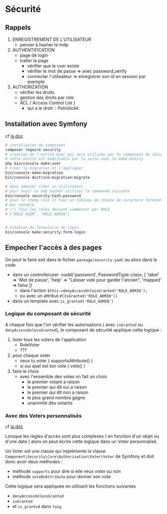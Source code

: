 # Sécurité

## Rappels

1. ENREGISTREMENT DE L'UTILISATEUR
   - penser à hasher le mdp
2. AUTHENTIFICATION
   - page de login
   - traiter la page
     - vérifier que le user existe
     - vérifier le mot de passe => avec password_verify
     - connecter l'utilisateur => enregistrer son id en session par exemple
3. AUTHORIZATION
   - vérifier les droits
   - gestion des droits par role
   - ACL ( Access Control List )
     - qui a le droit :notes: Patriiiiickk

## Installation avec Symfony

cf [la doc](https://symfony.com/doc/current/security.html)

```bash
# installation du composant
composer require security
# création de l'entité User qui sera utilisée par le composant de sécurité
# cette entité est modifiable par la suite avec le make:entity
php bin/console make:user
# creer la migration et l'appliquer
bin/console make:migration
bin/console doctrine:migration:migrate

# dans adminer créer un utilisateur
# pour avoir un mdp hasher utiliser la commande suivante
bin/console security:hash-password
# pour le champ role il faut un tableau de chaine de caractere formaté en json
# par exemple
# /!\ Tous les roles doivent commencer par ROLE_
# ["ROLE_USER", "ROLE_ADMIN"]


# Création du formulaire de login
bin/console make:security:form-login
```

## Empecher l'accès à des pages

On peut le faire soit dans le fichier `package/security.yaml`
ou alors dans le code

- dans un controlleruser
            ->add('password', PasswordType::class, [
                'label' => 'Mot de passe',
                'help' => "Laisser vide pour garder l'ancien",
                'mapped' => false
            ])
  - dans l'action `$this->denyAccessUnlessGranted('ROLE_ADMIN');`
  - ou avec un attribut `#[IsGranted('ROLE_ADMIN')]`
- dans un template avec `is_granted('ROLE_ADMIN')`

### Logique du composant de sécurité

A chaque fois que l'on vérifier les autorisations ( avec `isGranted` ou `denyAccessUnlessGranted`), le composant de sécurité applique cette logique :

1. lister tous les voters de l'application
   - RoleVoter
   - ???
2. pour chaque voter
   - veux tu voter ( supportsAttribute() )
   - si oui quel est ton vote ( vote() )
3. faire le choix
   - avec l'ensemble des votes on fait un choix
      - le premier votant a raison
      - le premier qui dit oui a raison
      - le premier qui dit non a raison
      - le plus grand nombre gagne
      - unanimité des votants

### Avec des Voters personnalisés

cf [la doc](https://symfony.com/doc/current/security/voters.html#checking-for-roles-inside-a-voter)

Lorsque les règles d'accès sont plus complexes ( en fonction d'un objet ou d'une date ) alors on peut écrire cette logique dans un Voter personnalisé.

Un Voter est une classe qui implémente la classe `Component\Security\Core\Authorization\Voter\Voter` de Symfony et doit donc avoir deux méthodes :

- méthode `supports` pour dire si elle veux voter ou non
- méthode `voteOnAttribute` pour donner son vote

Cette logique sera appliquée en utilisant les fonctions suivantes

- `denyAccessUnlessGranted`
- `isGranted`
- et `is_granted` dans `twig`

